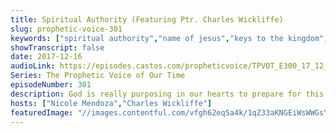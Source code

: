 ```yaml
---
title: Spiritual Authority (Featuring Ptr. Charles Wickliffe)
slug: prophetic-voice-301
keywords: ["spiritual authority","name of jesus","keys to the kingdom","relationship with god","power of words"]
showTranscript: false
date: 2017-12-16
audioLink: https://episodes.castos.com/propheticvoice/TPVOT_E300_17_12_16-17_Spiritual_Authority.mp3
Series: The Prophetic Voice of Our Time
episodeNumber: 301
description: God is really purposing in our hearts to prepare for this time and for what He has in store. Pastor Cris invited Ptr. Charles Wickliffe to elaborate more on the topic of spiritual authority.
hosts: ["Nicole Mendoza","Charles Wickliffe"]
featuredImage: "//images.contentful.com/vfgh62eq5a4k/1qZ33aKNGEiWsWWGsYSQ2g/5fe6d0f9cc82c8f10a0fb6143f23384d/priscilla-du-preez-172593-unsplash__1_.jpg"
---
```

